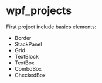 # wpf_projects
First project include basics elements:
- Border
- StackPanel
- Grid
- TextBlock
- TextBox
- ComboBox
- CheckedBox
